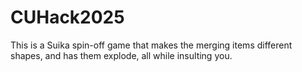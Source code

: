 # CUHack2025
This is a Suika spin-off game that makes the merging items different shapes, and has them explode, all while insulting you.

